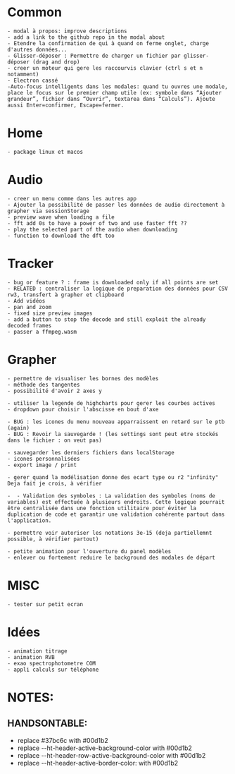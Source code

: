 # Common
    - modal à propos: improve descriptions
    - add a link to the github repo in the modal about
    - Etendre la confirmation de qui à quand on ferme onglet, charge d'autres données...
    - Glisser-déposer : Permettre de charger un fichier par glisser-déposer (drag and drop)
    - creer un moteur qui gere les raccourvis clavier (ctrl s et n notamment)
    - Electron cassé
    -Auto-focus intelligents dans les modales: quand tu ouvres une modale, place le focus sur le premier champ utile (ex: symbole dans “Ajouter grandeur”, fichier dans “Ouvrir”, textarea dans “Calculs”). Ajoute aussi Enter=confirmer, Escape=fermer.

# Home
    - package linux et macos

# Audio
    - creer un menu comme dans les autres app
    - Ajouter la possibilité de passer les données de audio directement à grapher via sessionStorage
    - preview wave when loading a file
    - fft add 0s to have a power of two and use faster fft ??
    - play the selected part of the audio when downloading
    - function to download the dft too

# Tracker
    - bug or feature ? : frame is downloaded only if all points are set
    - RELATED : centraliser la logique de preparation des données pour CSV rw3, transfert à grapher et clipboard
    - Add vidéos
    - pan and zoom
    - fixed size preview images
    - add a button to stop the decode and still exploit the already decoded frames
    - passer a ffmpeg.wasm

# Grapher
    - permettre de visualiser les bornes des modèles
    - méthode des tangentes
    - possibilité d'avoir 2 axes y

    - utiliser la legende de highcharts pour gerer les courbes actives
    - dropdown pour choisir l'abscisse en bout d'axe

    - BUG : les icones du menu nouveau apparraissent en retard sur le ptb (again)
    - BUG : Revoir la sauvegarde ! (les settings sont peut etre stockés dans le fichier : on veut pas)

    - sauvegarder les derniers fichiers dans localStorage
    - icones personnalisées
    - export image / print

    - gerer quand la modélisation donne des ecart type ou r2 "infinity" Deja fait je crois, à vérifier

    -  - Validation des symboles : La validation des symboles (noms de variables) est effectuée à plusieurs endroits. Cette logique pourrait être centralisée dans une fonction utilitaire pour éviter la duplication de code et garantir une validation cohérente partout dans l'application.

    - permettre voir autoriser les notations 3e-15 (deja partiellemnt possible, à vérifier partout)

    - petite animation pour l'ouverture du panel modèles
    - enlever ou fortement reduire le background des modales de départ


# MISC
    - tester sur petit ecran

# Idées
    - animation titrage
    - animation RVB
    - exao spectrophotometre COM
    - appli calculs sur téléphone


# NOTES:
## HANDSONTABLE:
- replace #37bc6c with #00d1b2
- replace --ht-header-active-background-color with #00d1b2
- replace --ht-header-row-active-background-color with #00d1b2
- replace --ht-header-active-border-color: with #00d1b2




